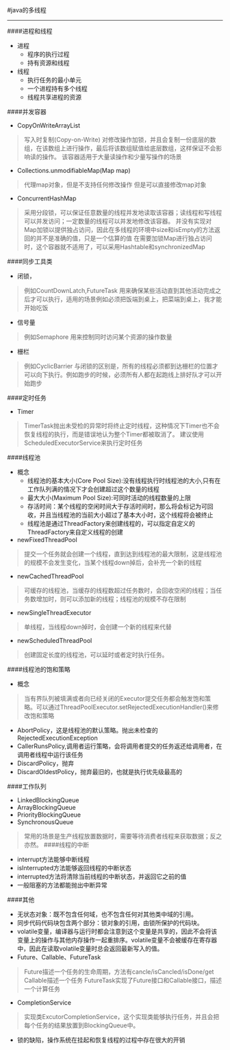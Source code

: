 #java的多线程
___
####进程和线程
* 进程
	* 程序的执行过程
	* 持有资源和线程
* 线程
	* 执行任务的最小单元
	* 一个进程持有多个线程
	* 线程共享进程的资源

####并发容器
* CopyOnWriteArrayList
> 写入时复制(Copy-on-Write)
> 对修改操作加锁，并且会复制一份底层的数组，在该数组上进行操作，最后将该数组赋值给底层数组，这样保证不会影响读的操作。
> 该容器适用于大量读操作和少量写操作的场景

* Collections.unmodifiableMap(Map map)
> 代理map对象，但是不支持任何修改操作
> 但是可以直接修改map对象

* ConcurrentHashMap
> 采用分段锁，可以保证任意数量的线程并发地读取该容器；读线程和写线程可以并发访问；一定数量的线程可以并发地修改该容器。
> 并没有实现对Map加锁以提供独占访问，因此在多线程的环境中size和isEmpty的方法返回的并不是准确的值，只是一个估算的值
> 在需要加锁Map进行独占访问时，这个容器就不适用了，可以采用Hashtable和synchronizedMap

####同步工具类
* 闭锁，
> 例如CountDownLatch,FutureTask
> 用来确保某些活动直到其他活动完成之后才可以执行，适用的场景例如必须把饭端到桌上，把菜端到桌上，我才能开始吃饭
* 信号量
> 例如Semaphore
> 用来控制同时访问某个资源的操作数量
* 栅栏
> 例如CyclicBarrier
> 与闭锁的区别是，所有的线程必须都到达栅栏的位置才可以向下执行。例如跑步的时候，必须所有人都在起跑线上排好队才可以开始跑步

####定时任务
* Timer
> TimerTask抛出未受检的异常时将终止定时线程，这种情况下Timer也不会恢复线程的执行，而是错误地认为整个Timer都被取消了。
> 建议使用ScheduledExecutorService来执行定时任务

####线程池
* 概念
	* 线程池的基本大小(Core Pool Size):没有线程执行时线程池的大小,只有在工作队列满的情况下才会创建超过这个数量的线程
	* 最大大小(Maximum Pool Size):可同时活动的线程数量的上限
	* 存活时间：某个线程的空闲时间大于存活时间时，那么将会标记为可回收，并且当线程池的当前大小超过了基本大小时，这个线程将会被终止
	* 线程池是通过ThreadFactory来创建线程的，可以指定自定义的ThreadFactory来自定义线程的创建
* newFixedThreadPool
> 提交一个任务就会创建一个线程，直到达到线程池的最大限制，这是线程池的规模不会发生变化，当某个线程down掉后，会补充一个新的线程
* newCachedThreadPool
> 可缓存的线程池，当缓存的线程数超过任务数时，会回收空闲的线程；当任务数增加时，则可以添加新的线程；线程池的规模不存在限制
* newSingleThreadExecutor
> 单线程，当线程down掉时，会创建一个新的线程来代替
* newScheduledThreadPool
> 创建固定长度的线程池，可以延时或者定时执行任务。

####线程池的饱和策略
* 概念
> 当有界队列被填满或者向已经关闭的Executor提交任务都会触发饱和策略。可以通过ThreadPoolExecutor.setRejectedExecutionHandler()来修改饱和策略
* AbortPolicy，这是线程池的默认策略。抛出未检查的RejectedExecutionException
* CallerRunsPolicy,调用者运行策略，会将调用者提交的任务返还给调用者，在调用者线程中运行该任务
* DiscardPolicy，抛弃
* DiscardOldestPolicy，抛弃最旧的，也就是执行优先级最高的

####工作队列
* LinkedBlockingQueue
* ArrayBlockingQueue
* PriorityBlockingQueue
* SynchronousQueue
> 常用的场景是生产线程放置数据时，需要等待消费者线程来获取数据；反之亦然。
####线程的中断
* interrupt方法能够中断线程
* isInterrupted方法能够返回线程的中断状态
* interrupted方法将清除当前线程的中断状态，并返回它之前的值
* 一般阻塞的方法都能抛出中断异常

####其他
* 无状态对象：既不包含任何域，也不包含任何对其他类中域的引用。
* 同步代码代码块包含两个部分：锁对象的引用，由锁所保护的代码块。
* volatile变量，编译器与运行时都会注意到这个变量是共享的，因此不会将该变量上的操作与其他内存操作一起重排序。volatile变量不会被缓存在寄存器中，因此在读取volatile变量时总会返回最新写入的值。
* Future、Callable、FutureTask
> Future描述一个任务的生命周期，方法有cancle/isCancled/isDone/get
> Callable描述一个任务
> FutureTask实现了Future接口和Callable接口，描述一个计算任务
* CompletionService
> 实现类ExcutorCompletionService，这个实现类能够执行任务，并且会把每个任务的结果放置到BlockingQueue中。
* 锁的缺陷，操作系统在挂起和恢复线程的过程中存在很大的开销
